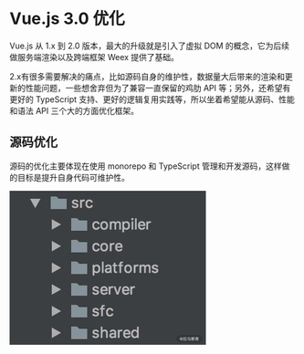 # Vue.js 3.0 优化

Vue.js 从 1.x 到 2.0 版本，最大的升级就是引入了虚拟 DOM 的概念，它为后续做服务端渲染以及跨端框架 Weex 提供了基础。

2.x有很多需要解决的痛点，比如源码自身的维护性，数据量大后带来的渲染和更新的性能问题，一些想舍弃但为了兼容一直保留的鸡肋 API 等；另外，还希望有更好的 TypeScript 支持、更好的逻辑复用实践等，所以坐着希望能从源码、性能和语法 API 三个大的方面优化框架。

## 源码优化

源码的优化主要体现在使用 monorepo 和 TypeScript 管理和开发源码，这样做的目标是提升自身代码可维护性。

![Image text](https://raw.githubusercontent.com/shaneth10/blog/master/Read/Vue.js%203.0%20%E6%A0%B8%E5%BF%83%E6%BA%90%E7%A0%81%E8%A7%A3%E6%9E%90/img-folder/Vue2-src.png)